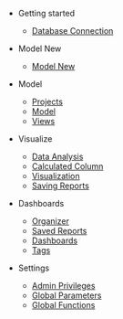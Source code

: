 - Getting started
  - [Database Connection](DatabaseConnection.md)
  
- Model New
  - [Model New](ModelNew.md)
  
- Model
  - [Projects](Projects.md)
  - [Model](Model.md)
  - [Views](Views.md)

- Visualize
  - [Data Analysis](DataRun.md)  
  - [Calculated Column](CalculatedColumn.md)
  - [Visualization](Visualization.md)
  - [Saving Reports](SavingReports.md)

- Dashboards
  - [Organizer](Tags.md) 
  - [Saved Reports](SavedReports.md)  
  - [Dashboards](Dashboards.md)
  - [Tags](Tags.md)

- Settings
  - [Admin Privileges](AdminPrivileges.md)
  - [Global Parameters](GlobalParameters.md)  
  - [Global Functions](GlobalFunctions.md)
  

